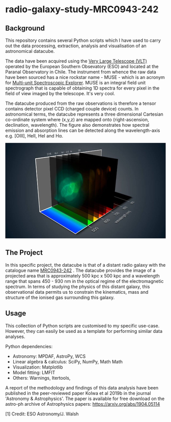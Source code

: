 # radio-galaxy-study-MRC0943-242

## Background

This repository contains several Python scripts which I have used to carry out the data processing, extraction, analysis and visualisation of an astronomical datacube. 

The data have been acquired using the <a href="https://www.eso.org/public/teles-instr/paranal-observatory/vlt/">Very Large Telescope (VLT)</a> operated by the European Southern Obsevatory (ESO) and located at the Paranal Observatory in Chile. The instrument from whence the raw data have been sourced has a nice rockstar name - MUSE - which is an acronym for <a href="https://www.eso.org/sci/facilities/develop/instruments/muse.html">Multi-unit Spectroscopic Explorer</a>. MUSE is an integral field unit spectrograph that is capable of obtaining 1D spectra for every pixel in the field of view imaged by the telescope. It's very cool. 

The datacube produced from the raw observations is therefore a tensor contains detector pixel CCD (charged couple device) counts. In astronomical terms, the datacube represents a three dimensional Cartesian co-ordinate system where (x,y,z) are mapped onto (right-ascension, declination, wavelength). The figure also demonstrates how spectral emission and absorption lines can be detected along the wavelength-axis e.g. [OIII], HeII, HeI and H&#x03B1;.

<p align="center">
<img src="muse_datacube.jpg" height="300x" class="center">
</p>

## The Project

In this specific project, the datacube is that of a distant radio galaxy with the catalogue name <a href="https://ned.ipac.caltech.edu/byname?objname=MRC%200943-242&hconst=67.8&omegam=0.308&omegav=0.692&wmap=4&corr_z=1">MRC0943-242</a> . The datacube provides the image of a projected area that is approximately 500 kpc x 500 kpc and a wavelength range that spans 450 - 930 nm in the optical regime of the electromagnetic spectrum. In terms of studying the physics of this distant galaxy, this observational data permits us to constrain the kinematics, mass and structure of the ionised gas surrounding this galaxy.


## Usage

This collection of Python scripts are customised to my specific use-case. However, they can easily be used as a template for performing similar data analyses. 

Python dependencies:
- Astronomy: MPDAF, AstroPy, WCS
- Linear algebra & calculus: SciPy, NumPy, Math Math
- Visualization: Matplotlib
- Model fitting: LMFIT
- Others: Warnings, Itertools, 


A report of the methodology and findings of this data analysis have been published in the peer-reviewed paper Kolwa et al 2019b in the journal 'Astronomy & Astrophysics'. The paper is  available for free download on the astro-ph archive of Astrophysics papers: https://arxiv.org/abs/1904.05114

[1] Credit: ESO Astronomy/J. Walsh